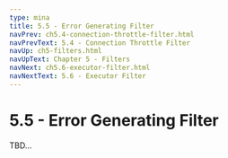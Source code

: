 ```yaml
---
type: mina
title: 5.5 - Error Generating Filter
navPrev: ch5.4-connection-throttle-filter.html
navPrevText: 5.4 - Connection Throttle Filter
navUp: ch5-filters.html
navUpText: Chapter 5 - Filters
navNext: ch5.6-executor-filter.html
navNextText: 5.6 - Executor Filter
---
```


# 5.5 - Error Generating Filter

TBD...
